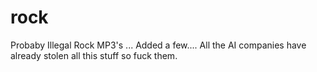 # rock
Probaby Illegal Rock MP3's
...
Added a few.... All the AI companies have already stolen all this stuff so fuck them. 
